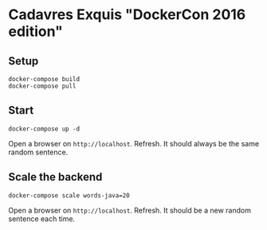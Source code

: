 # Cadavres Exquis "DockerCon 2016 edition"

## Setup

```
docker-compose build
docker-compose pull
```

## Start

```
docker-compose up -d
```

Open a browser on `http://localhost`. Refresh. It should always be the same random sentence.

## Scale the backend

```
docker-compose scale words-java=20
```

Open a browser on `http://localhost`. Refresh. It should be a new random sentence each time.

